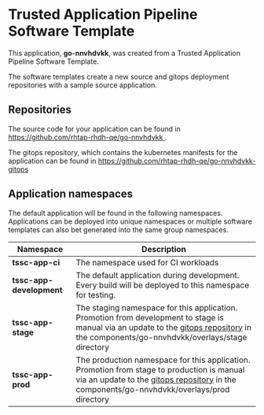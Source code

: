 # Trusted Application Pipeline Software Template

This application, **go-nnvhdvkk**, was created from a Trusted Application Pipeline Software Template.

The software templates create a new source and gitops deployment repositories with a sample source application. 

## Repositories

The source code for your application can be found in [https://github.com/rhtap-rhdh-qe/go-nnvhdvkk ](https://github.com/rhtap-rhdh-qe/go-nnvhdvkk ).
 
The gitops repository, which contains the kubernetes manifests for the application can be found in 
[https://github.com/rhtap-rhdh-qe/go-nnvhdvkk-gitops ](https://github.com/rhtap-rhdh-qe/go-nnvhdvkk-gitops ) 

## Application namespaces 

The default application will be found in the following namespaces. Applications can be deployed into unique namespaces or multiple software templates can also bet generated into the same group namespaces.  

|  Namespace   |  Description   |  
| -------- | -------- |
| **tssc-app-ci** | The namespace used for CI workloads |
| **tssc-app-development** | The default application during development. Every build will be deployed to this namespace for testing. |
| **tssc-app-stage** | The staging namespace for this application. Promotion from development to stage is manual via an update to the [gitops repository](https://github.com/rhtap-rhdh-qe/go-nnvhdvkk-gitops ) in the components/go-nnvhdvkk/overlays/stage directory |
| **tssc-app-prod** | The production namespace for this application. Promotion from stage to production is manual via an update to the [gitops repository](https://github.com/rhtap-rhdh-qe/go-nnvhdvkk-gitops ) in the components/go-nnvhdvkk/overlays/prod directory |